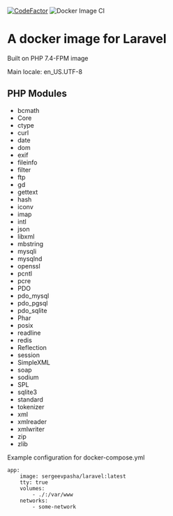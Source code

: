 [![CodeFactor](https://www.codefactor.io/repository/github/sergeevpasha/laravel-docker-image/badge)](https://www.codefactor.io/repository/github/sergeevpasha/laravel-docker-image)
![Docker Image CI](https://github.com/sergeevpasha/laravel-docker-image/workflows/Docker%20Image%20CI/badge.svg)

# A docker image for Laravel

Built on PHP 7.4-FPM image

Main locale: en_US.UTF-8

## PHP Modules

* bcmath       
* Core
* ctype
* curl
* date
* dom
* exif
* fileinfo
* filter
* ftp
* gd
* gettext
* hash
* iconv
* imap
* intl
* json
* libxml
* mbstring
* mysqli
* mysqlnd
* openssl
* pcntl
* pcre
* PDO
* pdo_mysql
* pdo_pgsql
* pdo_sqlite
* Phar
* posix
* readline
* redis
* Reflection
* session
* SimpleXML
* soap
* sodium
* SPL
* sqlite3
* standard
* tokenizer
* xml
* xmlreader
* xmlwriter
* zip
* zlib

Example configuration for docker-compose.yml
```
app:
    image: sergeevpasha/laravel:latest
    tty: true
    volumes:
        - ./:/var/www
    networks:
        - some-network
```